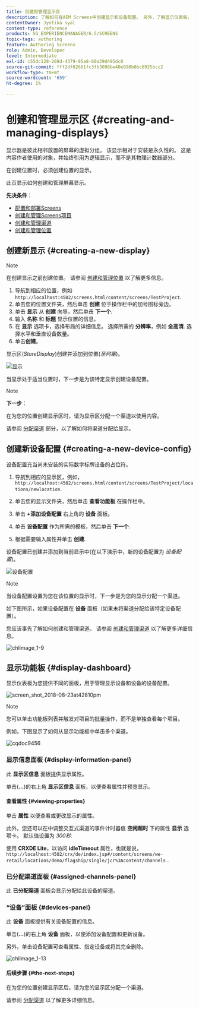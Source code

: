 ```yaml
---
title: 创建和管理显示区
description: 了解如何在AEM Screens中创建显示和设备配置。 另外，了解显示仪表板。
contentOwner: Jyotika syal
content-type: reference
products: SG_EXPERIENCEMANAGER/6.5/SCREENS
topic-tags: authoring
feature: Authoring Screens
role: Admin, Developer
level: Intermediate
exl-id: c55dc128-208d-4379-95a8-60a39d495dc0
source-git-commit: fff2df02661fc3fb3098be40e090b8bc6925bcc2
workflow-type: tm+mt
source-wordcount: '659'
ht-degree: 1%

---
```


# 创建和管理显示区 {#creating-and-managing-displays}

显示器是彼此相邻放置的屏幕的虚拟分组。 该显示相对于安装是永久性的。 这是内容作者使用的对象，并始终引用为逻辑显示，而不是其物理计数器部分。

在创建位置时，必须创建位置的显示。

此页显示如何创建和管理屏幕显示。

**先决条件**：

* [配置和部署Screens](configuring-screens-introduction.md)
* [创建和管理Screens项目](creating-a-screens-project.md)
* [创建和管理渠道](managing-channels.md)
* [创建和管理位置](managing-locations.md)

## 创建新显示 {#creating-a-new-display}

>[!NOTE]
>
>在创建显示之前创建位置。 请参阅 [创建和管理位置](managing-locations.md) 以了解更多信息。

1. 导航到相应的位置，例如 `http://localhost:4502/screens.html/content/screens/TestProject`.
1. 单击您的位置文件夹，然后单击 **创建** 位于操作栏中的加号图标旁边。
1. 单击 **显示** 从 **创建** 向导，然后单击 **下一个**.
1. 输入 **名称** 和 **标题** 显示位置的信息。
1. 在 **显示** 选项卡，选择布局的详细信息。 选择所需的 **分辨率**，例如 **全高清**. 选择水平和垂直设备数量。
1. 单击&#x200B;**创建**。

显示区(*StoreDisplay*)创建并添加到位置(*圣何塞*)。

![显示](assets/display.gif)

当显示处于适当位置时，下一步是为该特定显示创建设备配置。

>[!NOTE]
>
>**下一步**：
>
>在为您的位置创建显示区时，请为显示区分配一个渠道以使用内容。
>
>请参阅 [分配渠道](channel-assignment.md) 部分，以了解如何将渠道分配给显示。

## 创建新设备配置 {#creating-a-new-device-config}

设备配置充当尚未安装的实际数字标牌设备的占位符。

1. 导航到相应的显示区，例如， `http://localhost:4502/screens.html/content/screens/TestProject/locations/newlocation`.
1. 单击您的显示文件夹，然后单击 **查看功能板** 在操作栏中。
1. 单击 **+添加设备配置** 右上角的 **设备** 面板。

1. 单击 **设备配置** 作为所需的模板，然后单击 **下一个**.

1. 根据需要输入属性并单击 **创建**.

设备配置已创建并添加到当前显示中(在以下演示中，新的设备配置为 *设备配置*)。

![设备配置](assets/deviceconfig.gif)

>[!NOTE]
>
>当设备配置设置为您在该位置的显示时，下一步是为您的显示分配一个渠道。
>
>如下图所示，如果设备配置在 **设备** 面板（如果未将渠道分配给该特定设备配置）。
>
>您应该事先了解如何创建和管理渠道。 请参阅 [创建和管理渠道](managing-channels.md) 以了解更多详细信息。

![chlimage_1-9](assets/chlimage_1-9.png)

## 显示功能板 {#display-dashboard}

显示仪表板为您提供不同的面板，用于管理显示设备和设备的设备配置。

![screen_shot_2018-08-23at42810pm](assets/screen_shot_2018-08-23at42810pm.png)

>[!NOTE]
>
>您可以单击功能板列表并触发对项目的批量操作，而不是单独查看每个项目。
>
>例如，下图显示了如何从显示功能板中单击多个渠道。

![cqdoc9456](assets/cqdoc9456.gif)

### 显示信息面板 {#display-information-panel}

此 **显示区信息** 面板提供显示属性。

单击(**...**)的右上角 **显示区信息** 面板，以便查看属性并预览显示。


#### 查看属性 {#viewing-properties}

单击 **属性** 以便查看或更改显示的属性。

此外，您还可以在中调整交互式渠道的事件计时器值 **空闲超时** 下的属性 **显示** 选项卡。 默认值设置为 *300秒*.

使用 **CRXDE Lite**，以访问 **idleTimeout** 属性，也就是说， `http://localhost:4502/crx/de/index.jsp#/content/screens/we-retail/locations/demo/flagship/single/jcr%3Acontent/channels` .


### 已分配渠道面板 {#assigned-channels-panel}

此 **已分配渠道** 面板会显示分配给此设备的渠道。


### “设备”面板 {#devices-panel}

此 **设备** 面板提供有关设备配置的信息。

单击(**...**)的右上角 **设备** 面板，以便添加设备配置和更新设备。

另外，单击设备配置可查看属性、指定设备或将其完全删除。

![chlimage_1-13](assets/chlimage_1-13.png)

#### 后续步骤 {#the-next-steps}

在为您的位置创建显示区后，请为您的显示区分配一个渠道。

请参阅 [分配渠道](channel-assignment.md) 以了解更多详细信息。
